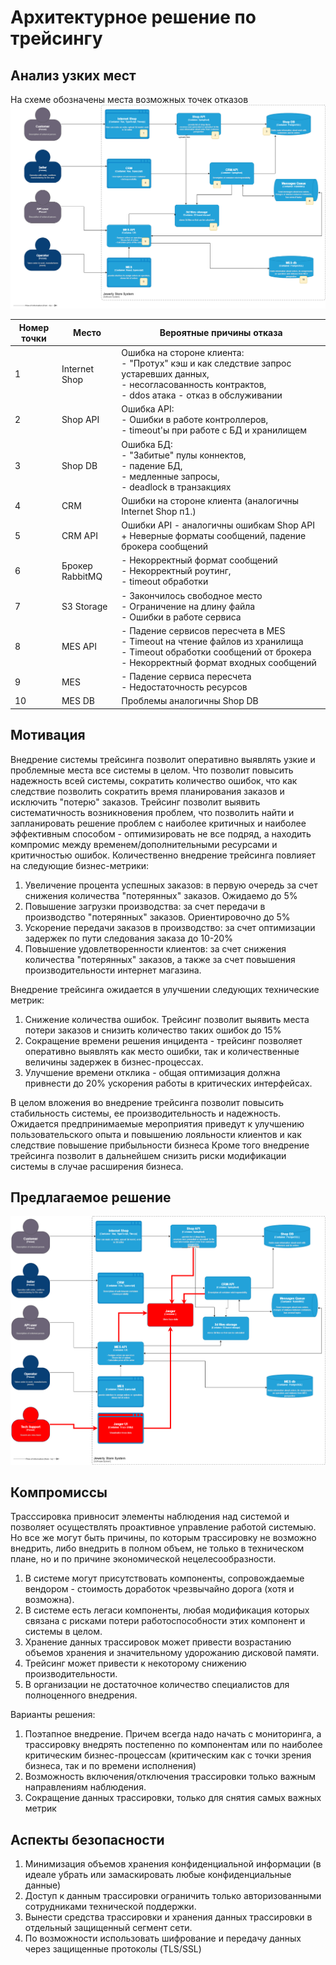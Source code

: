 # Архитектурное решение по трейсингу

## Анализ узких мест
На схеме обозначены места возможных точек отказов
![jewerly_c4_model.drawio.png](jewerly_c4_model.drawio.png)


| Номер точки | Место           | Вероятные причины отказа                                                                                                                                              |
|-------------|-----------------|-----------------------------------------------------------------------------------------------------------------------------------------------------------------------|
| 1           | Internet Shop   | Ошибка на стороне клиента: <br>- "Протух" кэш и как следствие запрос устаревших данных, <br>- несогласованность контрактов,<br>- ddos атака - отказ в обслуживании    |
| 2           | Shop API        | Ошибка API: <br>- Ошибки в работе контроллеров,<br>- timeout'ы при работе с БД и хранилищем                                                                           |
| 3           | Shop DB         | Ошибка БД: <br>- "Забитые" пулы коннектов, <br>- падение БД, <br>- медленные запросы,<br>- deadlock в транзакциях                                                     |
| 4           | CRM             | Ошибки на стороне клиента (аналогичны Internet Shop п1.)                                                                                                              |
| 5           | CRM API         | Ошибки API - аналогичны ошибкам Shop API + Неверные форматы сообщений, падение брокера сообщений                                                                      |
| 6           | Брокер RabbitMQ | - Некорректный формат сообщений <br>- Некорректный роутинг, <br>- timeout обработки                                                                                   |
| 7           | S3 Storage      | - Закончилось свободное место<br>- Ограничение на длину файла<br>- Ошибки в работе сервиса                                                                            |
| 8           | MES API         | - Падение сервисов пересчета в MES<br/>- Timeout на чтение файлов из хранилища<br>- Timeout обработки сообщений от брокера<br>- Некорректный формат входных сообщений |
| 9           | MES             | - Падение сервиса пересчета<br>- Недостаточность ресурсов<br/>                                                                                                        |
| 10          | MES DB          | Проблемы аналогичны Shop DB                                                                                                                                           |

## Мотивация
Внедрение системы трейсинга позволит оперативно выявлять узкие и проблемные места все системы в целом.
Что позволит повысить надежность всей системы, сократить количество ошибок, что как следствие позволить сократить время планирования заказов и исключить "потерю" заказов.
Трейсинг позволит выявить систематичность возникновения проблем, что позволить найти и запланировать решение проблем с наиболее критичных и наиболее эффективным способом - оптимизировать не все подряд, а находить компромис между временем/дополнительными ресурсами и критичностью ошибок.
Количественно внедрение трейсинга повлияет на следующие бизнес-метрики:
1. Увеличение процента успешных заказов: в первую очередь за счет снижения количества "потерянных" заказов. Ожидаемо до 5%
2. Повышение загрузки производства: за счет передачи в производство "потерянных" заказов. Ориентировочно до 5%
3. Ускорение передачи заказов в производство: за счет оптимизации задержек по пути следования заказа до 10-20%
4. Повышение удовлетворенности клиентов: за счет снижения количества "потерянных" заказов, а также за счет повышения производительности интернет магазина.

Внедрение трейсинга ожидается в улучшении следующих технические метрик:
1. Снижение количества ошибок. Трейсинг позволит выявить места потери заказов и снизить количество таких ошибок до 15%
2. Сокращение времени решения инцидента - трейсинг позволяет оперативно выявлять как место ошибки, так и количественные величины задержек в бизнес-процессах.
3. Улучшение времени отклика - общая оптимизация должна привнести до 20% ускорения работы в критических интерфейсах.

В целом вложения во внедрение трейсинга позволит повысить стабильность системы, ее производительность и надежность. 
Ожидается предпринимаемые мероприятия приведут к улучшению пользовательского опыта и повышению лояльности клиентов и как следствие повышение прибыльности бизнеса
Кроме того внедрение трейсинга позволит в дальнейшем снизить риски модификации системы в случае расширения бизнеса.

## Предлагаемое решение
![jewerly_c4_model-trace.drawio.png](jewerly_c4_model-trace.drawio.png)

## Компромиссы
Трасссировка привносит элементы наблюдения над системой и позволяет осуществлять проактивное управление работой системыю.
Но все же могут быть причины, по которым трассировку не возможно внедрить, либо внедрить в полном объем, не только в техническом плане, но и по причине экономической нецелесообразности.
1. В системе могут присутствовать компоненты, сопровождаемые вендором - стоимость доработок чрезвычайно дорога (хотя и возможна).
2. В системе есть легаси компоненты, любая модификация которых связана с рисками потери работоспособности этих компонент и системы в целом.
3. Хранение данных трассировок может привести возрастанию объемов хранения и значительному удорожанию дисковой памяти.
4. Трейсинг может привести к некоторому снижению производительности.
5. В организации не достаточное количество специалистов для полноценного внедрения.

Варианты решения:
1. Поэтапное внедрение. Причем всегда надо начать с мониторинга, а трассировку внедрять постепенно по компонентам или по наиболее критическим бизнес-процессам (критическим как с точки зрения бизнеса, так и по времени исполнения)
2. Возможность включения/отключения трассировки только важным направлениям наблюдения.
3. Сокращение данных трассировки, только для снятия самых важных метрик

## Аспекты безопасности
1. Минимизация объемов хранения конфиденциальной информации (в идеале убрать или замаскировать любые конфиденциальные данные)
2. Доступ к данным трассировки ограничить только авторизованными сотрудниками технической поддержки.
3. Вынести средства трассировки и хранения данных трассировки в отдельный защищенный сегмент сети. 
4. По возможности использовать шифрование и передачу данных через защищенные протоколы (TLS/SSL) 